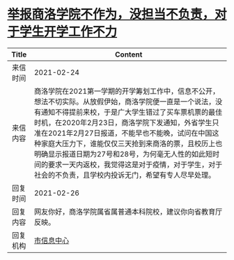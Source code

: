 # [举报商洛学院不作为，没担当不负责，对于学生开学工作不力](http://www.shangluo.gov.cn/zmhd/ldxxxx.jsp?urltype=leadermail.LeaderMailContentUrl&wbtreeid=1112&leadermailid=6966)

| Title |                                                                                                                         Content                                                                                                                          |
|:-----:|----------------------------------------------------------------------------------------------------------------------------------------------------------------------------------------------------------------------------------------------------------|
| 来信时间  | 2021-02-24                                                                                                                                                                                                                                               |
| 来信内容  | 商洛学院在2021第一学期的开学筹划工作中，信息不公开，想法不切实际。从放假伊始，商洛学院便一直是一个说法，没有通知不得提前来校，于是广大学生错过了买车票机票的最佳时机，在2020年2月23日，商洛学院下发通知，外省学生只准在2021年2月27日报道，不能早也不能晚，试问在中国这种家庭大压力下，谁能仅仅三天抢到来商洛的票，且校历上也明确显示报道日期为27号和28号，为何毫无人性的如此短时间的要求一天内返校，我觉得这是对于疫情，对于学生，对于社会的不负责，且学校内投诉无门，希望有专人尽早处理。 |
| 回复时间  | 2021-02-26                                                                                                                                                                                                                                               |
| 回复内容  | 网友你好，商洛学院属省属普通本科院校，建议你向省教育厅反映。                                                                                                                                                                                                                           |
| 回复机构  | [市信息中心](../../category/agencies/市信息中心.md)                                                                                                                                                                                                                |